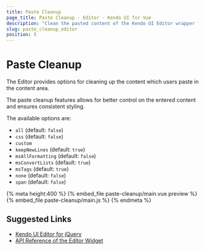 ```yaml
---
title: Paste Cleanup
page_title: Paste Cleanup - Editor - Kendo UI for Vue
description: "Clean the pasted content of the Kendo UI Editor wrapper for Vue"
slug: paste_cleanup_editor
position: 5
---
```


# Paste Cleanup

The Editor provides options for cleaning up the content which users paste in the content area.

The paste cleanup features allows for better control on the entered content and ensures consistent styling.

The available options are:
* `all` (default: `false`)
* `css` (default: `false`)
* `custom`
* `keepNewLines` (default: `true`)
* `msAllFormatting` (default: `false`)
* `msConvertLists` (default: `true`)
* `msTags` (default: `true`)
* `none` (default: `false`)
* `span` (default: `false`)

{% meta height:400 %}
{% embed_file paste-cleanup/main.vue preview %}
{% embed_file paste-cleanup/main.js %}
{% endmeta %}

## Suggested Links

* [Kendo UI Editor for jQuery](https://docs.telerik.com/kendo-ui/controls/editors/editor/overview)
* [API Reference of the Editor Widget](https://docs.telerik.com/kendo-ui/api/javascript/ui/editor)
